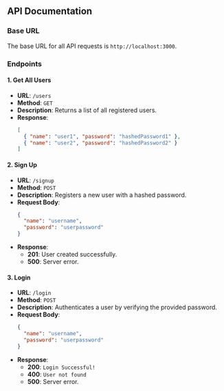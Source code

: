 ## API Documentation

### Base URL
The base URL for all API requests is `http://localhost:3000`.

### Endpoints

#### 1. Get All Users
- **URL**: `/users`
- **Method**: `GET`
- **Description**: Returns a list of all registered users.
- **Response**:
    ```json
    [
      { "name": "user1", "password": "hashedPassword1" },
      { "name": "user2", "password": "hashedPassword2" }
    ]
    ```

#### 2. Sign Up
- **URL**: `/signup`
- **Method**: `POST`
- **Description**: Registers a new user with a hashed password.
- **Request Body**:
    ```json
    {
      "name": "username",
      "password": "userpassword"
    }
    ```
- **Response**:
  - **201**: User created successfully.
  - **500**: Server error.

#### 3. Login
- **URL**: `/login`
- **Method**: `POST`
- **Description**: Authenticates a user by verifying the provided password.
- **Request Body**:
    ```json
    {
      "name": "username",
      "password": "userpassword"
    }
    ```
- **Response**:
  - **200**: `Login Successful!`
  - **400**: `User not found`
  - **500**: Server error.